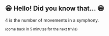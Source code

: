 ## :smile: Hello! Did you know that... :smile:
4 is the number of movements in a symphony.

<sup>(come back in 5 minutes for the next trivia)<sup>
